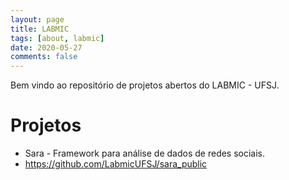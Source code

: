 ```yaml
---
layout: page
title: LABMIC
tags: [about, labmic]
date: 2020-05-27
comments: false
---
```


Bem vindo ao repositório de projetos abertos do LABMIC - UFSJ.

# Projetos

- Sara - Framework para análise de dados de redes sociais.
 - https://github.com/LabmicUFSJ/sara_public
